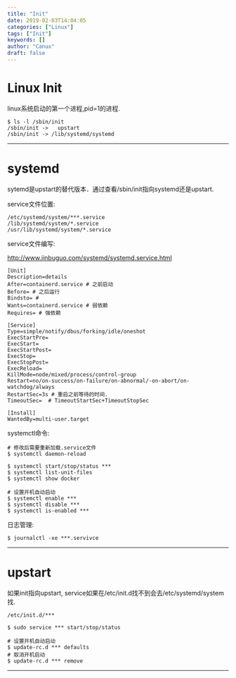```yaml
---
title: "Init"
date: 2019-02-03T14:04:05
categories: ["Linux"]
tags: ["Init"]
keywords: []
author: "Canux"
draft: false
---
```


# Linux Init

linux系统启动的第一个进程,pid=1的进程.

    $ ls -l /sbin/init
    /sbin/init ->   upstart
    /sbin/init -> /lib/systemd/systemd

***

# systemd

sytemd是upstart的替代版本．通过查看/sbin/init指向systemd还是upstart.

service文件位置:

    /etc/systemd/system/***.service
    /lib/systemd/system/*.service
    /usr/lib/systemd/system/*.service

service文件编写:

<http://www.jinbuguo.com/systemd/systemd.service.html>

    [Unit]
    Description=details
    After=containerd.service # 之前启动
    Before= # 之后运行
    Bindsto= #
    Wants=containerd.service # 弱依赖
    Requires= # 强依赖

    [Service]
    Type=simple/notify/dbus/forking/idle/oneshot
    ExecStartPre=
    ExecStart=
    ExecStartPost=
    ExecStop=
    ExecStopPost=
    ExecReload=
    KillMode=node/mixed/process/control-group
    Restart=no/on-success/on-failure/on-abnormal/-on-abort/on-watchdog/always
    RestartSec=3s # 重启之前等待的时间.
    TimeoutSec=  # TimeoutStartSec+TimeoutStopSec

    [Install]
    WantedBy=multi-user.target

systemctl命令:

    # 修改后需要重新加载.service文件
    $ systemctl daemon-reload

    $ systemctl start/stop/status ***
    $ systemctl list-unit-files
    $ systemctl show docker

    # 设置开机自动启动
    $ systemctl enable ***
    $ systemctl disable ***
    $ systemctl is-enabled ***

日志管理:

    $ journalctl -xe ***.servivce

***

# upstart

如果init指向upstart, service如果在/etc/init.d找不到会去/etc/systemd/system找.

    /etc/init.d/***

    $ sudo service *** start/stop/status

    # 设置开机自动启动
    $ update-rc.d *** defaults
    # 取消开机启动
    $ update-rc.d *** remove

***
